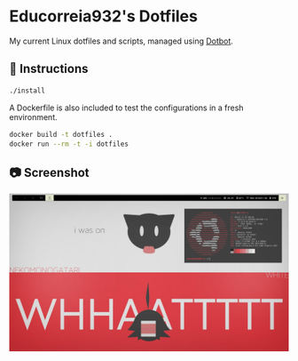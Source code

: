 # Educorreia932's Dotfiles

My current Linux dotfiles and scripts, managed using [Dotbot](https://github.com/anishathalye/dotbot).

## 📄 Instructions

```sh
./install
```

A Dockerfile is also included to test the configurations in a fresh environment.

```sh
docker build -t dotfiles . 
docker run --rm -t -i dotfiles
```

## 📷 Screenshot

![Preview](preview.png)
